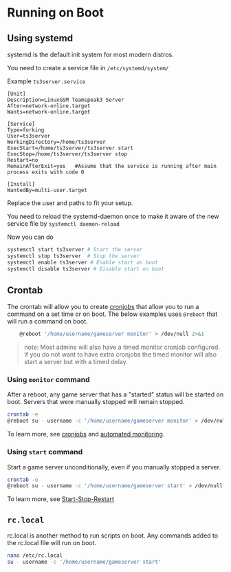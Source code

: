# Running on Boot

## Using systemd

systemd is the default init system for most modern distros.

You need to create a service file in `/etc/systemd/system/`

Example `ts3server.service`

```text
[Unit]
Description=LinuxGSM Teamspeak3 Server
After=network-online.target
Wants=network-online.target

[Service]
Type=forking
User=ts3server
WorkingDirectory=/home/ts3server
ExecStart=/home/ts3server/ts3server start
ExecStop=/home/ts3server/ts3server stop
Restart=no
RemainAfterExit=yes   #Assume that the service is running after main process exits with code 0

[Install]
WantedBy=multi-user.target
```

Replace the user and paths to fit your setup.

You need to reload the systemd-daemon once to make it aware of the new service file by `systemctl daemon-reload`

Now you can do

```bash
systemctl start ts3server # Start the server
systemctl stop ts3server  # Stop the server
systemctl enable ts3server # Enable start on boot
systemctl disable ts3server # Disable start on boot
```

## Crontab

The crontab will allow you to create [cronjobs](cronjobs.md) that allow you to run a command on a set time or on boot. The below examples uses `@reboot` that will run a command on boot.

```bash
    @reboot '/home/username/gameserver monitor' > /dev/null 2>&1
```

> note: Most admins will also have a timed monitor cronjob configured. If you do not want to have extra cronjobs the timed monitor will also start a server but with a timed delay.

### Using `monitor` command

After a reboot, any game server that has a "started" status will be started on boot. Servers that were manually stopped will remain stopped.

```bash
crontab -e
@reboot su - username -c '/home/username/gameserver monitor' > /dev/null 2>&1
```

To learn more, see [cronjobs](cronjobs.md) and [automated monitoring](../commands/monitor.md#automated-monitoring).

### Using `start` command

Start a game server unconditionally, even if you manually stopped a server.

```bash
crontab -e
@reboot su - username -c '/home/username/gameserver start' > /dev/null 2>&1
```

To learn more, see [Start-Stop-Restart](../commands/start-stop-restart.md)

## `rc.local`

rc.local is another method to run scripts on boot. Any commands added to the rc.local file will run on boot.

```bash
nano /etc/rc.local
su - username -c '/home/username/gameserver start'
```

